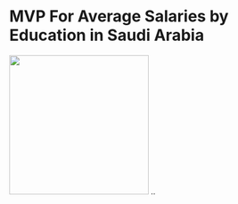 # MVP For Average Salaries by Education in Saudi Arabia 

<img src="https://drive.google.com/file/d/1fqZvmAHYW8-EcWIw_MTXiiBpSo-BUUjj/view?usp=sharing"  width="250" height="250"> 
..
